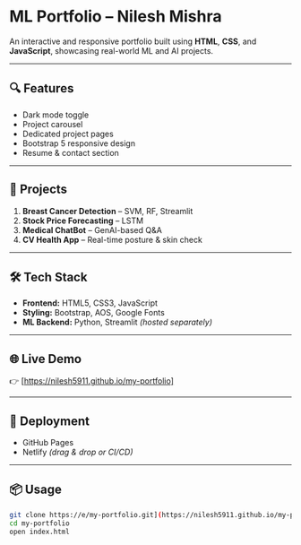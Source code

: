 # ML Portfolio – Nilesh Mishra

An interactive and responsive portfolio built using **HTML**, **CSS**, and **JavaScript**, showcasing real-world ML and AI projects.

---

## 🔍 Features

- Dark mode toggle  
- Project carousel  
- Dedicated project pages  
- Bootstrap 5 responsive design  
- Resume & contact section

---

## 🧠 Projects

1. **Breast Cancer Detection** – SVM, RF, Streamlit  
2. **Stock Price Forecasting** – LSTM  
3. **Medical ChatBot** – GenAI-based Q&A  
4. **CV Health App** – Real-time posture & skin check

---

## 🛠️ Tech Stack

- **Frontend:** HTML5, CSS3, JavaScript  
- **Styling:** Bootstrap, AOS, Google Fonts  
- **ML Backend:** Python, Streamlit *(hosted separately)*

---

## 🌐 Live Demo

👉 [https://nilesh5911.github.io/my-portfolio]

---

## 🚀 Deployment

- GitHub Pages  
- Netlify *(drag & drop or CI/CD)*

---

## 📦 Usage

```bash
git clone https://e/my-portfolio.git](https://nilesh5911.github.io/my-portfolio
cd my-portfolio
open index.html
